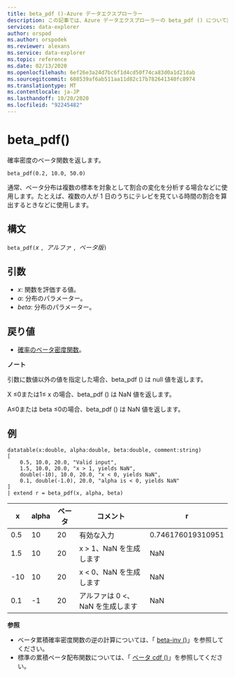 ```yaml
---
title: beta_pdf ()-Azure データエクスプローラー
description: この記事では、Azure データエクスプローラーの beta_pdf () について説明します。
services: data-explorer
author: orspod
ms.author: orspodek
ms.reviewer: alexans
ms.service: data-explorer
ms.topic: reference
ms.date: 02/13/2020
ms.openlocfilehash: 6ef26e3a24d7bc6f1d4cd50f74ca83d0a1d21dab
ms.sourcegitcommit: 608539af6ab511aa11d82c17b782641340fc8974
ms.translationtype: MT
ms.contentlocale: ja-JP
ms.lasthandoff: 10/20/2020
ms.locfileid: "92245482"
---
```

# <a name="beta_pdf"></a>beta_pdf()

確率密度のベータ関数を返します。

```kusto
beta_pdf(0.2, 10.0, 50.0)
```

通常、ベータ分布は複数の標本を対象として割合の変化を分析する場合などに使用します。たとえば、複数の人が 1 日のうちにテレビを見ている時間の割合を算出するときなどに使用します。

## <a name="syntax"></a>構文

`beta_pdf(`*x* `, `*アルファ* `, `*ベータ版*`)`

## <a name="arguments"></a>引数

* *x*: 関数を評価する値。
* *α*: 分布のパラメーター。
* *beta*: 分布のパラメーター。

## <a name="returns"></a>戻り値

* [確率のベータ密度関数](https://en.wikipedia.org/wiki/Beta_distribution#Probability_density_function)。

**ノート**

引数に数値以外の値を指定した場合、beta_pdf () は null 値を返します。

X ≤0または1≤ x の場合、beta_pdf () は NaN 値を返します。

Α≤0または beta ≤0の場合、beta_pdf () は NaN 値を返します。

## <a name="examples"></a>例

<!-- csl: https://help.kusto.windows.net/Samples -->
```kusto
datatable(x:double, alpha:double, beta:double, comment:string)
[
    0.5, 10.0, 20.0, "Valid input",
    1.5, 10.0, 20.0, "x > 1, yields NaN",
    double(-10), 10.0, 20.0, "x < 0, yields NaN",
    0.1, double(-1.0), 20.0, "alpha is < 0, yields NaN"
]
| extend r = beta_pdf(x, alpha, beta)
```

|x|alpha|ベータ|コメント|r|
|---|---|---|---|---|
|0.5|10|20|有効な入力|0.746176019310951|
|1.5|10|20|x > 1、NaN を生成します|NaN|
|-10|10|20|x < 0、NaN を生成します|NaN|
|0.1|-1|20|アルファは 0 <、NaN を生成します|NaN|

**参照**

* ベータ累積確率密度関数の逆の計算については、「 [beta-inv ()](./beta-invfunction.md)」を参照してください。
* 標準の累積ベータ配布関数については、「 [ベータ cdf ()](./beta-cdffunction.md)」を参照してください。

